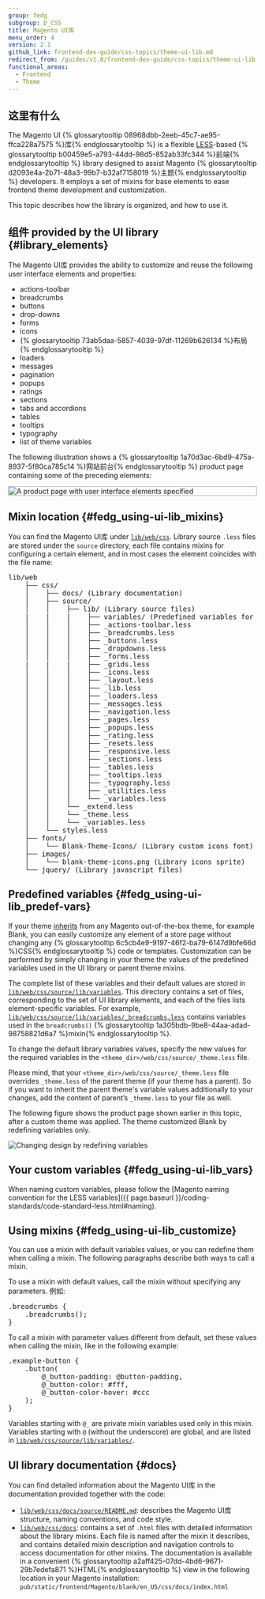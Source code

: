 ```yaml
---
group: fedg
subgroup: D_CSS
title: Magento UI库
menu_order: 4
version: 2.1
github_link: frontend-dev-guide/css-topics/theme-ui-lib.md
redirect_from: /guides/v1.0/frontend-dev-guide/css-topics/theme-ui-lib.html
functional_areas:
  - Frontend
  - Theme
---
```


<h2 id="fedg_using-ui-lib_overview">这里有什么</h2>

The Magento UI {% glossarytooltip 08968dbb-2eeb-45c7-ae95-ffca228a7575 %}库{% endglossarytooltip %} is a flexible <a href="http://lesscss.org/" target="_blank">LESS</a>-based {% glossarytooltip b00459e5-a793-44dd-98d5-852ab33fc344 %}前端{% endglossarytooltip %} library designed to assist Magento {% glossarytooltip d2093e4a-2b71-48a3-99b7-b32af7158019 %}主题{% endglossarytooltip %} developers. It employs a set of mixins for base elements to ease frontend theme development and customization. 

This topic describes how the library is organized, and how to use it. 

## 组件 provided by the UI library {#library_elements}
The Magento UI库 provides the ability to customize and reuse the following user interface elements and properties:

*	actions-toolbar
*	breadcrumbs
*	buttons
*	drop-downs
*	forms
*	icons
*	{% glossarytooltip 73ab5daa-5857-4039-97df-11269b626134 %}布局{% endglossarytooltip %}
*	loaders
*	messages
*	pagination
*	popups
*	ratings
*	sections
*	tabs and accordions
*	tables
*	tooltips
*	typography
*	list of theme variables

The following illustration shows a {% glossarytooltip 1a70d3ac-6bd9-475a-8937-5f80ca785c14 %}网站前台{% endglossarytooltip %} product page containing some of the preceding elements:

<div style="border: 1px solid #ABABAB">
<img src="{{ site.baseurl }}/common/images/ui_lib1.png" alt="A product page with user interface elements specified">
</div>

## Mixin location {#fedg_using-ui-lib_mixins}

 You can find the Magento UI库 under <a href="{{ site.mage2000url }}lib/web/css" target="_blank"><code>lib/web/css</code></a>. Library source `.less` files are stored under the `source` directory, each file contains mixins for configuring a certain element, and in most cases the element coincides with the file name:

<pre>lib/web
    ├── css/
    │    ├── docs/ (Library documentation)
    │    ├── source/
    │    │    ├── lib/ (Library source files)
    |    |    |    ├── variables/ (Predefined variables for each mixin)
    │    │    │    ├── _actions-toolbar.less
    │    │    │    ├── _breadcrumbs.less
    │    │    │    ├── _buttons.less
    │    │    │    ├── _dropdowns.less
    │    │    │    ├── _forms.less
    |    |    |    ├── _grids.less
    │    │    │    ├── _icons.less
    │    │    │    ├── _layout.less
    │    │    │    ├── _lib.less
    │    │    │    ├── _loaders.less
    │    │    │    ├── _messages.less
    │    │    │    ├── _navigation.less
    │    │    │    ├── _pages.less
    │    │    │    ├── _popups.less
    │    │    │    ├── _rating.less
    │    │    │    ├── _resets.less
    │    │    │    ├── _responsive.less
    │    │    │    ├── _sections.less
    │    │    │    ├── _tables.less
    │    │    │    ├── _tooltips.less
    │    │    │    ├── _typography.less
    │    │    │    ├── _utilities.less
    │    │    │    └── _variables.less
    │    │    └── _extend.less
    │    │    └── _theme.less
    │    │    └── _variables.less
    │    └── styles.less
    ├── fonts/
    │    └── Blank-Theme-Icons/ (Library custom icons font)
    ├── images/
    │    └── blank-theme-icons.png (Library icons sprite)
    └── jquery/ (Library javascript files)</pre>


## Predefined variables {#fedg_using-ui-lib_predef-vars}

If your theme <a href="{{ page.baseurl }}/frontend-dev-guide/themes/theme-inherit.html" target="_blank">inherits</a> from any Magento out-of-the-box theme, for example Blank, you can easily customize any element of a store page without changing any {% glossarytooltip 6c5cb4e9-9197-46f2-ba79-6147d9bfe66d %}CSS{% endglossarytooltip %} code or templates. Customization can be performed by simply changing in your theme the values of the predefined variables used in the UI library or parent theme mixins.

The complete list of these variables and their default values are stored in <a href="{{ site.mage2000url }}lib/web/css/source/lib/variables" target="_blank"><code>lib/web/css/source/lib/variables</code></a>. This directory contains a set of files, corresponding to the set of UI library elements, and each of the files lists element-specific variables. For example, <a href="{{ site.mage2000url }}lib/web/css/source/lib/variables/_breadcrumbs.less" target="_blank"><code>lib/web/css/source/lib/variables/_breadcrumbs.less</code></a> contains variables used in the `breadcrumbs()` {% glossarytooltip 1a305bdb-9be8-44aa-adad-98758821d6a7 %}mixin{% endglossarytooltip %}.

To change the default library variables values, specify the new values for the required variables in the <code>&lt;theme_dir&gt;/web/css/source/_theme.less</code> file.

<div class="bs-callout bs-callout-info" id="info">
<p>Please mind, that your <code>&lt;theme_dir&gt;/web/css/source/_theme.less</code> file overrides <code>_theme.less</code> of the parent theme (if your theme has a parent). So if you want to inherit the parent theme's variable values additionally to your changes, add the content of parent’s <code>_theme.less</code> to your file as well.</p>
</div>

The following figure shows the product page shown earlier in this topic, after a custom theme was applied. The theme customized Blank by redefining variables only.

<img src="{{ site.baseurl }}/common/images/ui_lib2.png" alt="Changing design by redefining variables">

## Your custom variables {#fedg_using-ui-lib_vars}

When naming custom variables, please follow the [Magento naming convention for the LESS variables]({{ page.baseurl }}/coding-standards/code-standard-less.html#naming).

## Using mixins {#fedg_using-ui-lib_customize}

You can use a mixin with default variables values, or you can redefine them when calling a mixin. The following paragraphs describe both ways to call a mixin.

To use a mixin with default values, call the mixin without specifying any parameters. 例如:

<pre>.breadcrumbs {
    .breadcrumbs();
}</pre>

To call a mixin with parameter values different from default, set these values when calling the mixin, like in the following example:

<pre>.example-button {
    .button(
        @_button-padding: @button-padding,
        @_button-color: #fff,
        @_button-color-hover: #ccc
    );
}</pre>

Variables starting with `@_` are private mixin variables used only in this mixin. Variables starting with `@` (without the underscore) are global, and are listed in <a href="{{ site.mage2000url }}lib/web/css/source/lib/variables" target="_blank"><code>lib/web/css/source/lib/variables/</code></a>.

## UI library documentation {#docs}

You can find detailed information about the Magento UI库 in the documentation provided together with the code:

* <a href="{{ site.mage2000url }}lib/web/css/docs/source/README.md" target="_blank"><code>lib/web/css/docs/source/README.md</code></a>: describes the Magento UI库 structure, naming conventions, and code style.
* <a href="{{ site.mage2000url }}lib/web/css/docs" target="_blank"><code>lib/web/css/docs</code></a>: contains a set of `.html` files with detailed information about the library mixins. Each file is named after the mixin it describes, and contains detailed mixin description and navigation controls to access documentation for other mixins. The documentation is available in a convenient {% glossarytooltip a2aff425-07dd-4bd6-9671-29b7edefa871 %}HTML{% endglossarytooltip %} view in the following location in your Magento installation: <code>pub/static/frontend/Magento/blank/en_US/css/docs/index.html</code>

